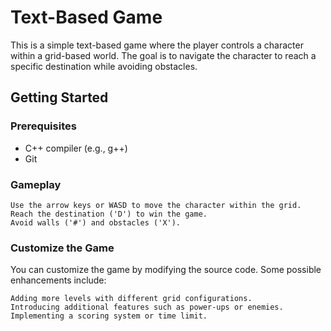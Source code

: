 # Text-Based Game

This is a simple text-based game where the player controls a character within a grid-based world. The goal is to navigate the character to reach a specific destination while avoiding obstacles.

## Getting Started

### Prerequisites

- C++ compiler (e.g., g++)
- Git

### Gameplay

    Use the arrow keys or WASD to move the character within the grid.
    Reach the destination ('D') to win the game.
    Avoid walls ('#') and obstacles ('X').

### Customize the Game

You can customize the game by modifying the source code. Some possible enhancements include:

    Adding more levels with different grid configurations.
    Introducing additional features such as power-ups or enemies.
    Implementing a scoring system or time limit.

